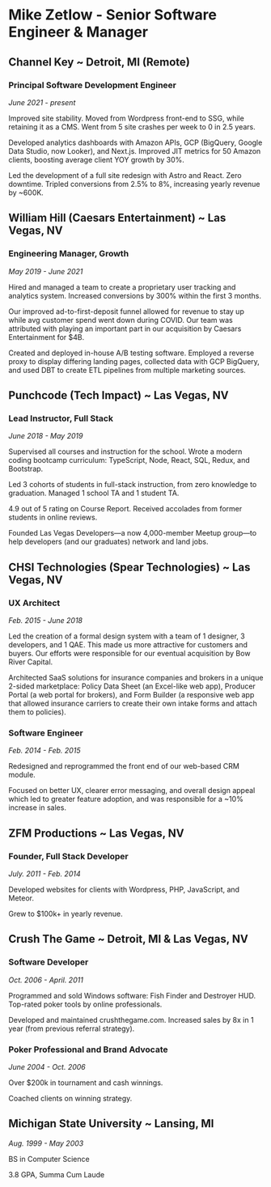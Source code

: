 # Mike Zetlow - Senior Software Engineer & Manager


## Channel Key ~ Detroit, MI (Remote)

### Principal Software Development Engineer
_June 2021 - present_

Improved site stability. Moved from Wordpress front-end to SSG, while retaining it as a CMS. Went from 5 site crashes per week to 0 in 2.5 years.

Developed analytics dashboards with Amazon APIs, GCP (BigQuery, Google Data Studio, now Looker), and Next.js. Improved JIT metrics for 50 Amazon clients, boosting average client YOY growth by 30%.

Led the development of a full site redesign with Astro and React. Zero downtime. Tripled conversions from 2.5% to 8%, increasing yearly revenue by ~600K.

## William Hill (Caesars Entertainment) ~ Las Vegas, NV
### Engineering Manager, Growth
_May 2019 - June 2021_

Hired and managed a team to create a proprietary user tracking and analytics system. Increased conversions by 300% within the first 3 months.

Our improved ad-to-first-deposit funnel allowed for revenue to stay up while avg customer spend went down during COVID. Our team was attributed with playing an important part in our acquisition by Caesars Entertainment for $4B.

Created and deployed in-house A/B testing software. Employed a reverse proxy to display differing landing pages, collected data with GCP BigQuery, and used DBT to create ETL pipelines from multiple marketing sources.

## Punchcode (Tech Impact) ~ Las Vegas, NV
### Lead Instructor, Full Stack
_June 2018 - May 2019_

Supervised all courses and instruction for the school. Wrote a modern coding bootcamp curriculum: TypeScript, Node, React, SQL, Redux, and Bootstrap.

Led 3 cohorts of students in full-stack instruction, from zero knowledge to graduation. Managed 1 school TA and 1 student TA.

4.9 out of 5 rating on Course Report. Received accolades from former students in online reviews.

Founded Las Vegas Developers—a now 4,000-member Meetup group—to help developers (and our graduates) network and land jobs.

## CHSI Technologies (Spear Technologies) ~ Las Vegas, NV
### UX Architect
_Feb. 2015 - June 2018_

Led the creation of a formal design system with a team of 1 designer, 3 developers, and 1 QAE. This made us more attractive for customers and buyers. Our efforts were responsible for our eventual acquisition by Bow River Capital.

Architected SaaS solutions for insurance companies and brokers in a unique 2-sided marketplace: Policy Data Sheet (an Excel-like web app), Producer Portal (a web portal for brokers), and Form Builder (a responsive web app that allowed insurance carriers to create their own intake forms and attach them to policies).

### Software Engineer
_Feb. 2014 - Feb. 2015_

Redesigned and reprogrammed the front end of our web-based CRM module.

Focused on better UX, clearer error messaging, and overall design appeal which led to greater feature adoption, and was responsible for a ~10% increase in sales.

## ZFM Productions ~ Las Vegas, NV
### Founder, Full Stack Developer
_July. 2011 - Feb. 2014_

Developed websites for clients with Wordpress, PHP, JavaScript, and Meteor.

Grew to $100k+ in yearly revenue.

## Crush The Game ~ Detroit, MI & Las Vegas, NV
### Software Developer
_Oct. 2006 - April. 2011_

Programmed and sold Windows software: Fish Finder and Destroyer HUD. Top-rated poker tools by online professionals.

Developed and maintained crushthegame.com. Increased sales by 8x in 1 year (from previous referral strategy).

### Poker Professional and Brand Advocate
_June 2004 - Oct. 2006_

Over $200k in tournament and cash winnings.

Coached clients on winning strategy.

## Michigan State University ~ Lansing, MI
_Aug. 1999 - May 2003_

BS in Computer Science

3.8 GPA, Summa Cum Laude


